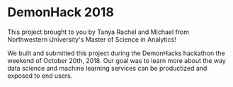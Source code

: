 # DemonHack 2018

This project brought to you by Tanya Rachel and Michael from Northwestern University's Master of Science in Analytics!

We built and submitted this project during the DemonHacks hackathon the weekend of October 20th, 2018. Our goal was to learn more about the way data science and machine learning services can be productized and exposed to end users.
